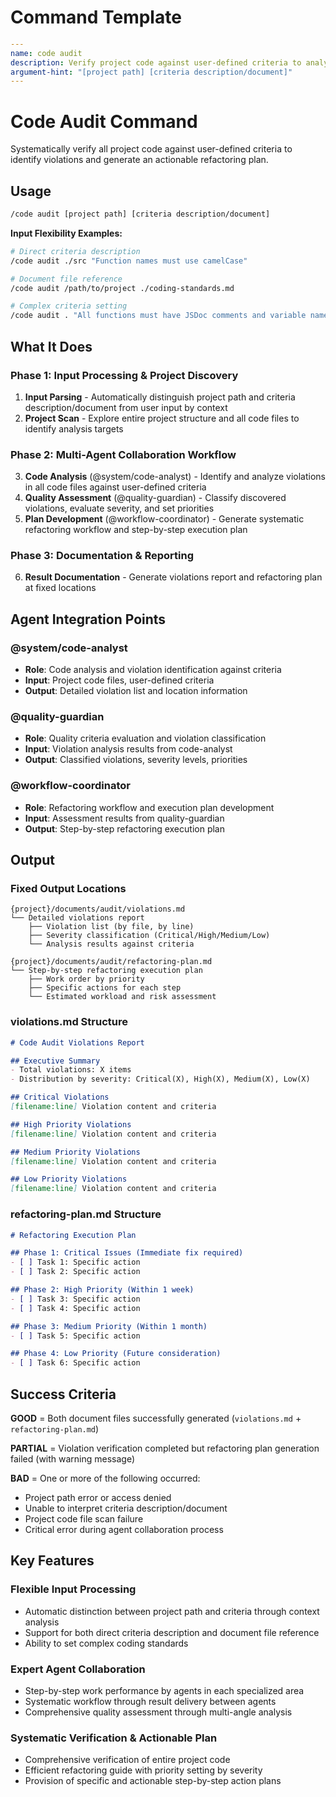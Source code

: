 # Command Template

```yaml
---
name: code audit
description: Verify project code against user-defined criteria to analyze violations and generate refactoring plan
argument-hint: "[project path] [criteria description/document]"
---
```

# Code Audit Command

Systematically verify all project code against user-defined criteria to identify violations and generate an actionable refactoring plan.

## Usage

```bash
/code audit [project path] [criteria description/document]
```

**Input Flexibility Examples:**

```bash
# Direct criteria description
/code audit ./src "Function names must use camelCase"

# Document file reference  
/code audit /path/to/project ./coding-standards.md

# Complex criteria setting
/code audit . "All functions must have JSDoc comments and variable names must be meaningful"
```

## What It Does

### Phase 1: Input Processing & Project Discovery

1. **Input Parsing** - Automatically distinguish project path and criteria description/document from user input by context
2. **Project Scan** - Explore entire project structure and all code files to identify analysis targets

### Phase 2: Multi-Agent Collaboration Workflow  

3. **Code Analysis** (@system/code-analyst) - Identify and analyze violations in all code files against user-defined criteria
4. **Quality Assessment** (@quality-guardian) - Classify discovered violations, evaluate severity, and set priorities
5. **Plan Development** (@workflow-coordinator) - Generate systematic refactoring workflow and step-by-step execution plan

### Phase 3: Documentation & Reporting

6. **Result Documentation** - Generate violations report and refactoring plan at fixed locations

## Agent Integration Points

### @system/code-analyst

- **Role**: Code analysis and violation identification against criteria
- **Input**: Project code files, user-defined criteria
- **Output**: Detailed violation list and location information

### @quality-guardian  

- **Role**: Quality criteria evaluation and violation classification
- **Input**: Violation analysis results from code-analyst
- **Output**: Classified violations, severity levels, priorities

### @workflow-coordinator

- **Role**: Refactoring workflow and execution plan development
- **Input**: Assessment results from quality-guardian
- **Output**: Step-by-step refactoring execution plan

## Output

### Fixed Output Locations

```
{project}/documents/audit/violations.md
└── Detailed violations report
    ├── Violation list (by file, by line)
    ├── Severity classification (Critical/High/Medium/Low)  
    └── Analysis results against criteria

{project}/documents/audit/refactoring-plan.md  
└── Step-by-step refactoring execution plan
    ├── Work order by priority
    ├── Specific actions for each step
    └── Estimated workload and risk assessment
```

### violations.md Structure

```markdown
# Code Audit Violations Report

## Executive Summary
- Total violations: X items
- Distribution by severity: Critical(X), High(X), Medium(X), Low(X)

## Critical Violations
[filename:line] Violation content and criteria

## High Priority Violations  
[filename:line] Violation content and criteria

## Medium Priority Violations
[filename:line] Violation content and criteria

## Low Priority Violations
[filename:line] Violation content and criteria
```

### refactoring-plan.md Structure  

```markdown
# Refactoring Execution Plan

## Phase 1: Critical Issues (Immediate fix required)
- [ ] Task 1: Specific action
- [ ] Task 2: Specific action

## Phase 2: High Priority (Within 1 week)  
- [ ] Task 3: Specific action
- [ ] Task 4: Specific action

## Phase 3: Medium Priority (Within 1 month)
- [ ] Task 5: Specific action

## Phase 4: Low Priority (Future consideration)
- [ ] Task 6: Specific action
```

## Success Criteria

**GOOD** = Both document files successfully generated (`violations.md` + `refactoring-plan.md`)

**PARTIAL** = Violation verification completed but refactoring plan generation failed (with warning message)

**BAD** = One or more of the following occurred:

- Project path error or access denied
- Unable to interpret criteria description/document  
- Project code file scan failure
- Critical error during agent collaboration process

## Key Features

### Flexible Input Processing

- Automatic distinction between project path and criteria through context analysis
- Support for both direct criteria description and document file reference
- Ability to set complex coding standards

### Expert Agent Collaboration

- Step-by-step work performance by agents in each specialized area
- Systematic workflow through result delivery between agents
- Comprehensive quality assessment through multi-angle analysis

### Systematic Verification & Actionable Plan

- Comprehensive verification of entire project code
- Efficient refactoring guide with priority setting by severity
- Provision of specific and actionable step-by-step action plans
